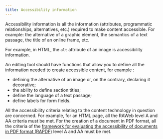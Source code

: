 ```yaml
---
title: Accessibility information
---
```


Accessibility information is all the information (attributes, programmatic relationships, alternatives, etc.) required to make content accessible. For example: the alternative of a graphic element, the semantics of a text passage, the title of an online frame, etc.

For example, in HTML, the `alt` attribute of an image is accessibility information.

An editing tool should have functions that allow you to define all the information needed to create accessible content, for example :

- defining the alternative of an image or, on the contrary, declaring it decorative;
- the ability to define section titles;
- define the language of a text passage;
- define labels for form fields.

All the accessibility criteria relating to the content technology in question are concerned. For example, for an HTML page, all the RAWeb level A and AA criteria must be met. For the creation of a document in PDF format, all the criteria of the [framework for evaluating the accessibility of documents in PDF format (RAPDF)](../rapdf1/index.html) level A and AA must be met.